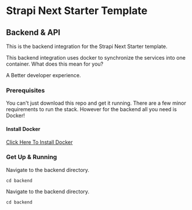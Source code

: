 # Strapi Next Starter Template
## Backend & API

This is the backend integration for the Strapi Next Starter template.

This backend integration uses docker to synchronize the services into one container. 
What does this mean for you?

A Better developer experience.

### Prerequisites

You can't just download this repo and get it running. 
There are a few minor requirements to run the stack. 
However for the backend all you need is Docker!

#### Install Docker

[Click Here To Install Docker](https://docs.docker.com/get-docker/)

### Get Up & Running

Navigate to the backend directory.
```
cd backend
```

Navigate to the backend directory.
```
cd backend
```